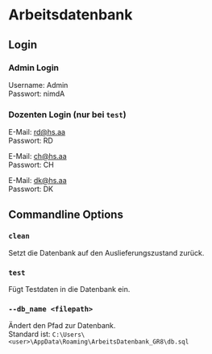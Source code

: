 # Arbeitsdatenbank

## Login

### Admin Login

Username: Admin \
Passwort: nimdA

### Dozenten Login (nur bei `test`)

E-Mail: rd@hs.aa \
Passwort: RD

E-Mail: ch@hs.aa \
Passwort: CH

E-Mail: dk@hs.aa \
Passwort: DK

## Commandline Options

### `clean`

Setzt die Datenbank auf den Auslieferungszustand zurück.

### `test`

Fügt Testdaten in die Datenbank ein.

### `--db_name <filepath>`

Ändert den Pfad zur Datenbank. \
Standard ist: `C:\Users\<user>\AppData\Roaming\ArbeitsDatenbank_GR8\db.sql`
